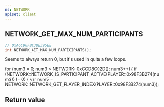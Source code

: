 ```yaml
---
ns: NETWORK
apiset: client
---
```

## NETWORK_GET_MAX_NUM_PARTICIPANTS

```c
// 0xA6C90FBC38E395EE
int NETWORK_GET_MAX_NUM_PARTICIPANTS();
```

Seems to always return 0, but it's used in quite a few loops.

for (num3 = 0; num3 < NETWORK::0xCCD8C02D(); num3++)
    {
        if (NETWORK::NETWORK_IS_PARTICIPANT_ACTIVE(PLAYER::0x98F3B274(num3)) != 0)
        {
            var num5 = NETWORK::NETWORK_GET_PLAYER_INDEX(PLAYER::0x98F3B274(num3));


## Return value

